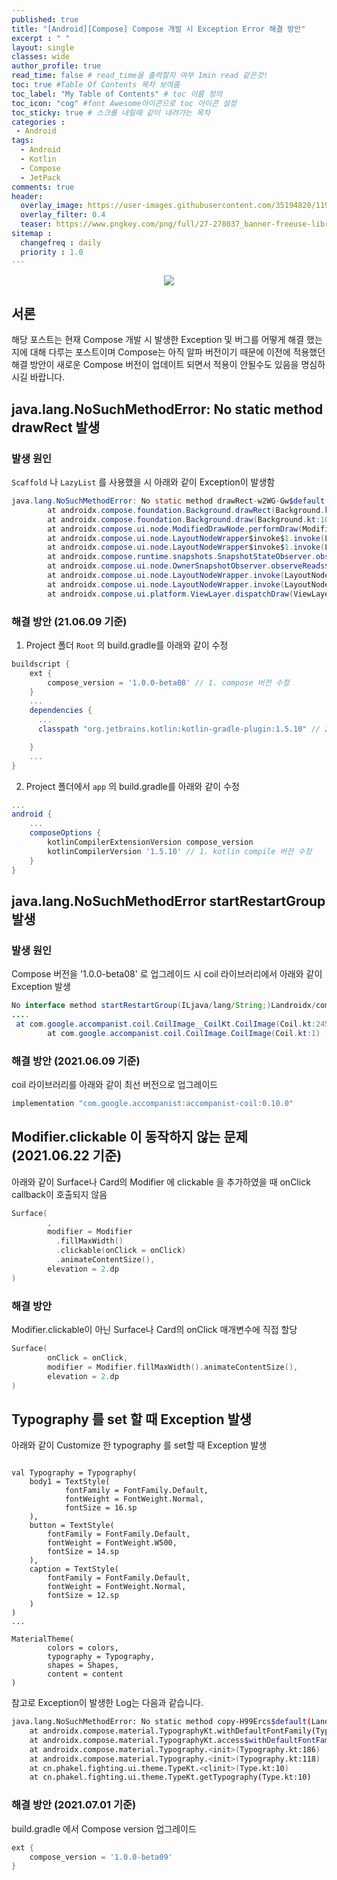 ```yaml
---
published: true
title: "[Android][Compose] Compose 개발 시 Exception Error 해결 방안"	
excerpt : " "	
layout: single	
classes: wide
author_profile: true	
read_time: false # read_time을 출력할지 여부 1min read 같은것!	
toc: true #Table Of Contents 목차 보여줌	
toc_label: "My Table of Contents" # toc 이름 정의	
toc_icon: "cog" #font Awesome아이콘으로 toc 아이콘 설정	
toc_sticky: true # 스크롤 내릴때 같이 내려가는 목차	
categories :	
 - Android	
tags: 	
  - Android
  - Kotlin
  - Compose
  - JetPack
comments: true	
header:
  overlay_image: https://user-images.githubusercontent.com/35194820/119770376-18f76c80-bef7-11eb-8b3e-abca9300d1c1.gif
  overlay_filter: 0.4
  teaser: https://www.pngkey.com/png/full/27-278037_banner-freeuse-library-android-transparent-app-android-development.png
sitemap :	
  changefreq : daily	
  priority : 1.0	
---
```


<div align="center">
<img src="https://user-images.githubusercontent.com/35194820/120804010-1fcd5180-c57f-11eb-9863-f632f74bbf86.jpg">
</div>

## 서론

해당 포스트는 현재 Compose 개발 시 발생한 Exception 및 버그를 어떻게 해결 했는 지에 대해 다루는 포스트이며 Compose는 아직 알파 버전이기 때문에 이전에 적용했던 해결 방안이 새로운 Compose 버전이 업데이트 되면서 적용이 안될수도 있음을 명심하시길 바랍니다.

## java.lang.NoSuchMethodError: No static method drawRect 발생

### 발생 원인

`Scaffold` 나 `LazyList` 를 사용했을 시 아래와 같이 Exception이 발생함

~~~java
java.lang.NoSuchMethodError: No static method drawRect-w2WG-Gw$default(Landroidx/compose/ui/graphics/drawscope/DrawScope;JJJFLandroidx/compose/ui/graphics/drawscope/DrawStyle;Landroidx/compose/ui/graphics/ColorFilter;Landroidx/compose/ui/graphics/BlendMode;ILjava/lang/Object;)V in class Landroidx/compose/ui/graphics/drawscope/DrawScope$DefaultImpls; or its super classes (declaration of 'androidx.compose.ui.graphics.drawscope.DrawScope$DefaultImpls' appears in /data/app/com.example.listsample-PfSvYy5TEHC73HGmesZBpQ==/base.apk)
        at androidx.compose.foundation.Background.drawRect(Background.kt:111)
        at androidx.compose.foundation.Background.draw(Background.kt:103)
        at androidx.compose.ui.node.ModifiedDrawNode.performDraw(ModifiedDrawNode.kt:102)
        at androidx.compose.ui.node.LayoutNodeWrapper$invoke$1.invoke(LayoutNodeWrapper.kt:260)
        at androidx.compose.ui.node.LayoutNodeWrapper$invoke$1.invoke(LayoutNodeWrapper.kt:259)
        at androidx.compose.runtime.snapshots.SnapshotStateObserver.observeReads(SnapshotStateObserver.kt:121)
        at androidx.compose.ui.node.OwnerSnapshotObserver.observeReads$ui_release(OwnerSnapshotObserver.kt:75)
        at androidx.compose.ui.node.LayoutNodeWrapper.invoke(LayoutNodeWrapper.kt:259)
        at androidx.compose.ui.node.LayoutNodeWrapper.invoke(LayoutNodeWrapper.kt:53)
        at androidx.compose.ui.platform.ViewLayer.dispatchDraw(ViewLayer.android.kt:240)
~~~

### 해결 방안 (21.06.09 기준)

1. Project 폴더 `Root` 의 build.gradle를 아래와 같이 수정

~~~gradle
buildscript {
    ext {
        compose_version = '1.0.0-beta08' // 1. compose 버전 수정
    }
    ...
    dependencies {
      ...
      classpath "org.jetbrains.kotlin:kotlin-gradle-plugin:1.5.10" // 2. Kotin plugin 버전 수정

    }
    ...
}
~~~

2. Project 폴더에서 `app` 의 build.gradle를 아래와 같이 수정

~~~gradle
...
android {
    ...
    composeOptions {
        kotlinCompilerExtensionVersion compose_version
        kotlinCompilerVersion '1.5.10' // 1. kotlin compile 버전 수정
    }
}
~~~

## java.lang.NoSuchMethodError startRestartGroup 발생

### 발생 원인

Compose 버전을 '1.0.0-beta08' 로 업그레이드 시 coil 라이브러리에서 아래와 같이 Exception 발생

~~~java
No interface method startRestartGroup(ILjava/lang/String;)Landroidx/compose/runtime/Composer; in class Landroidx/compose/runtime/Composer; or its super classes (declaration of 'androidx.compose.runtime.Composer' 
....
 at com.google.accompanist.coil.CoilImage__CoilKt.CoilImage(Coil.kt:245)
        at com.google.accompanist.coil.CoilImage.CoilImage(Coil.kt:1)
~~~

### 해결 방안 (2021.06.09 기준)

coil 라이브러리를 아래와 같이 최선 버전으로 업그레이드

~~~java
implementation "com.google.accompanist:accompanist-coil:0.10.0"
~~~

## Modifier.clickable 이 동작하지 않는 문제 (2021.06.22 기준)

아래와 같이 Surface나 Card의 Modifier 에 clickable 을 추가하였을 때 onClick callback이 호출되지 않음

~~~kotlin
Surface(
        ,
        modifier = Modifier
          .fillMaxWidth()
          .clickable(onClick = onClick)
          .animateContentSize(),
        elevation = 2.dp
)
~~~

### 해결 방안 

Modifier.clickable이 아닌 Surface나 Card의 onClick 매개변수에 직접 할당

~~~kotlin
Surface(
        onClick = onClick,
        modifier = Modifier.fillMaxWidth().animateContentSize(),
        elevation = 2.dp
)
~~~

## Typography 를 set 할 때 Exception 발생

아래와 같이 Customize 한 typography 를 set할 때 Exception 발생

~~~koltin

val Typography = Typography(
    body1 = TextStyle(
            fontFamily = FontFamily.Default,
            fontWeight = FontWeight.Normal,
            fontSize = 16.sp
    ),
    button = TextStyle(
        fontFamily = FontFamily.Default,
        fontWeight = FontWeight.W500,
        fontSize = 14.sp
    ),
    caption = TextStyle(
        fontFamily = FontFamily.Default,
        fontWeight = FontWeight.Normal,
        fontSize = 12.sp
    )
)
...

MaterialTheme(
        colors = colors,
        typography = Typography,
        shapes = Shapes,
        content = content
)

~~~

참고로 Exception이 발생한 Log는 다음과 같습니다.

~~~bash
java.lang.NoSuchMethodError: No static method copy-H99Ercs$default(Landroidx/compose/ui/text/TextStyle;JJLandroidx/compose/ui/text/font/FontWeight;Landroidx/compose/ui/text/font/FontStyle;Landroidx/compose/ui/text/font/FontSynthesis;Landroidx/compose/ui/text/font/FontFamily;Ljava/lang/String;JLandroidx/compose/ui/text/style/BaselineShift;Landroidx/compose/ui/text/style/TextGeometricTransform;Landroidx/compose/ui/text/intl/LocaleList;JLandroidx/compose/ui/text/style/TextDecoration;Landroidx/compose/ui/graphics/Shadow;Landroidx/compose/ui/text/style/TextAlign;Landroidx/compose/ui/text/style/TextDirection;JLandroidx/compose/ui/text/style/TextIndent;ILjava/lang/Object;)Landroidx/compose/ui/text/TextStyle; in class Landroidx/compose/ui/text/TextStyle; or its super classes (declaration of 'androidx.compose.ui.text.TextStyle' appears in /data/app/~~dzGPwRcTH3NcPitRFMz-4g==/cn.phakel.fighting-5iN5DgNNOwwUjTIkZ-2A6Q==/base.apk)
    at androidx.compose.material.TypographyKt.withDefaultFontFamily(Typography.kt:284)
    at androidx.compose.material.TypographyKt.access$withDefaultFontFamily(Typography.kt:1)
    at androidx.compose.material.Typography.<init>(Typography.kt:186)
    at androidx.compose.material.Typography.<init>(Typography.kt:118)
    at cn.phakel.fighting.ui.theme.TypeKt.<clinit>(Type.kt:10)
    at cn.phakel.fighting.ui.theme.TypeKt.getTypography(Type.kt:10)
~~~

### 해결 방안 (2021.07.01 기준)

build.gradle 에서 Compose version 업그레이드

~~~gradle
ext {
    compose_version = '1.0.0-beta09'
}
~~~
